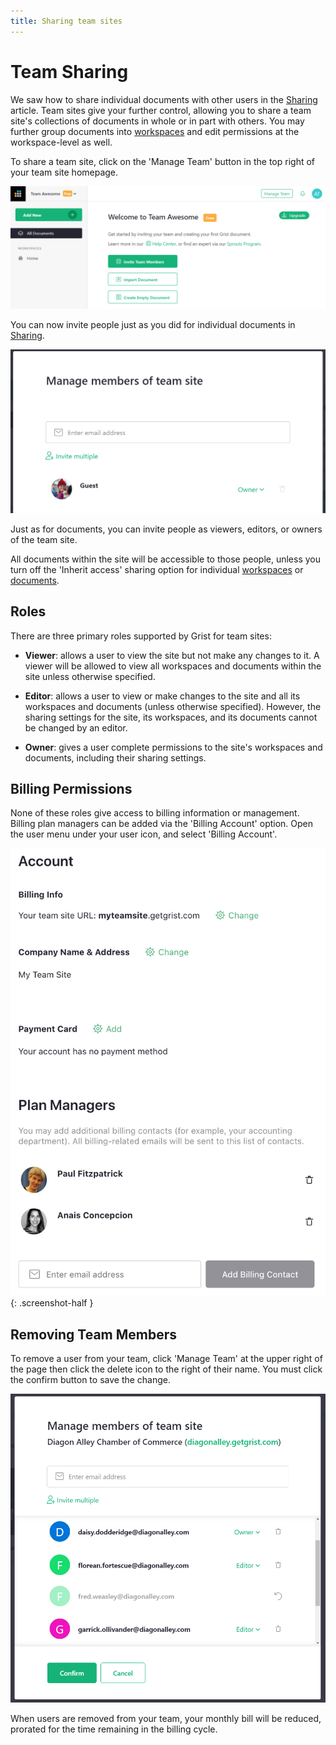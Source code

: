 ```yaml
---
title: Sharing team sites
---
```


# Team Sharing

We saw how to share individual documents with other users in the
[Sharing](sharing.md) article.  Team sites give your further control,
allowing you to share a team site's collections of documents in whole or in part
with others. You may further group documents into [workspaces](workspaces.md) and edit permissions at the workspace-level as well.

To share a team site, click on the 'Manage Team' button in the top right of your team site homepage.

![team-sharing-manage-users](images/team-sharing/team-sharing-team-site.png)

You can now invite people just as you did for individual documents in
[Sharing](sharing.md).

<span class="screenshot-large">*![team-sharing-invite-people](images/team-sharing/team-sharing-invite-people.png)*</span>

Just as for documents, you can invite people as viewers, editors, or owners of the
team site.

All documents within the site will be accessible to those people,
unless you turn off the 'Inherit access' sharing option for individual [workspaces](workspaces.md)
or [documents](sharing.md).

## Roles

There are three primary roles supported by Grist for team sites:

- **Viewer**: allows a user to view the site but not make any changes to it.
  A viewer will be allowed to view all workspaces and documents within the site
  unless otherwise specified.

- **Editor**: allows a user to view or make changes to the site and all its workspaces
  and documents (unless otherwise specified).  However, the sharing settings for the
  site, its workspaces, and its documents cannot be changed by an editor.

- **Owner**: gives a user complete permissions to the site's workspaces and documents,
  including their sharing settings.

## Billing Permissions

None of these roles give access to billing information or management.
Billing plan managers can be added via the 'Billing Account' option. 
Open the user menu under your user icon, and select 'Billing Account'.

<span class="screenshot-large">*![Add billing managers](images/team-sharing/billing-page.png)*</span>
{: .screenshot-half }

## Removing Team Members

To remove a user from your team, click 'Manage Team' at the upper right of the page then click the delete icon to the right of their name. You must click the confirm button to save the change.

![remove-team-members](images/team-sharing/remove-team-members.png)

When users are removed from your team, your monthly bill will be reduced, prorated for the time remaining in the billing cycle.
